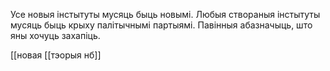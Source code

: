 Усе новыя інстытуты мусяць быць новымі.
Любыя створаныя інстытуты мусяць быць крыху палітычнымі партыямі. Павінныя абазначыць, што яны хочуць захапіць.

[[новая 
[[тэорыя нб]]
